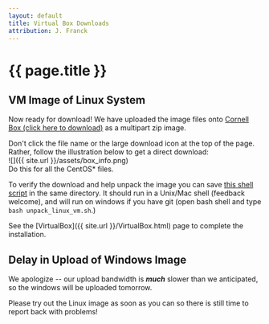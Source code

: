 ```yaml
---
layout: default
title: Virtual Box Downloads
attribution: J. Franck
---
```

# {{ page.title }}

## VM Image of Linux System

Now ready for download!  We have uploaded the image files onto [Cornell Box (click here to download)](https://cornell.box.com/s/o47ptx9wr21ui15zbugjizjanz24jk6c) as a multipart zip image.

Don't click the file name or the large download icon at the top of the page.  Rather, follow the illustration below to get a direct download:  
![]({{ site.url }}/assets/box_info.png)  
Do this for all the CentOS* files.

To verify the download and help unpack the image you can save [this shell script]() in the same directory.  It should run in a Unix/Mac shell (feedback welcome), and will run on windows if you have git (open bash shell and type `bash unpack_linux_vm.sh`.)

See the [VirtualBox]({{ site.url }}/VirtualBox.html) page to complete the installation.

## Delay in Upload of Windows Image 

We apologize -- our upload bandwidth is ***much*** slower than we anticipated, so the windows will be uploaded tomorrow.

Please try out the Linux image as soon as you can so there is still time to report back with problems!
